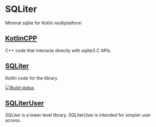 # SQLiter

Minimal sqlite for Kotlin multiplatform

## [KotlinCPP](KotlinCPP)

C++ code that interacts directly with sqlite3 C APIs.

## [SQLiter](SQLiter)

Kotlin code for the library.

[![Build status](https://build.appcenter.ms/v0.1/apps/bcadf5aa-f568-43fe-8c85-3dbd47e4f680/branches/master/badge)](https://appcenter.ms)

## [SQLiterUser](SQLiterUser)

SQLiter is a lower level library. SQLiterUser is intended for simpler user access.
